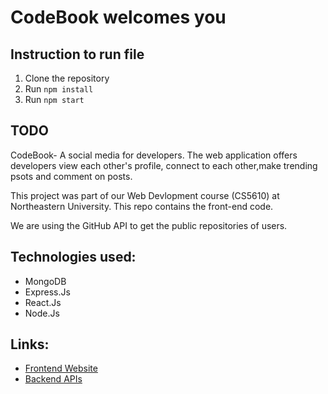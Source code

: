 
# CodeBook welcomes you

## Instruction to run file
1. Clone the repository
1. Run `npm install`
2. Run `npm start`

## TODO
CodeBook- A social media for developers. The web application offers developers view each other's profile, connect to each other,make trending psots and comment on posts.

This project was part of our Web Devlopment course (CS5610) at Northeastern University. This repo contains the front-end code.

We are using the GitHub API to get the public repositories of users.

## Technologies used:
* MongoDB
* Express.Js
* React.Js
* Node.Js
 
## Links: 
* [Frontend Website](https://cs5610-wbdv-client-gp32.herokuapp.com/codebook-client/)
* [Backend APIs](https://cs5610-wbdv-final-server.herokuapp.com/codebook)
    
